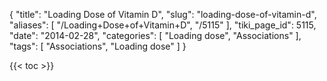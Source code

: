 {
    "title": "Loading Dose of Vitamin D",
    "slug": "loading-dose-of-vitamin-d",
    "aliases": [
        "/Loading+Dose+of+Vitamin+D",
        "/5115"
    ],
    "tiki_page_id": 5115,
    "date": "2014-02-28",
    "categories": [
        "Loading dose",
        "Associations"
    ],
    "tags": [
        "Associations",
        "Loading dose"
    ]
}


{{< toc >}}